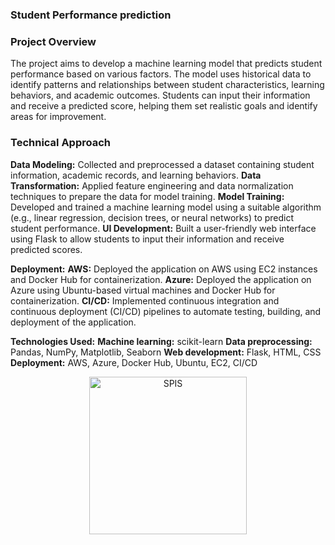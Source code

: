 ### Student Performance prediction

### Project Overview 
The project aims to develop a machine learning model that predicts student performance based on various factors. The model uses historical data to identify patterns and relationships between student characteristics, learning behaviors, and academic outcomes. Students can input their information and receive a predicted score, helping them set realistic goals and identify areas for improvement.

### Technical Approach 
 **Data Modeling:**  Collected and preprocessed a dataset containing student information, academic records, and learning behaviors.
 **Data Transformation:** Applied feature engineering and data normalization techniques to prepare the data for model training.
 **Model Training:** Developed and trained a machine learning model using a suitable algorithm (e.g., linear regression, decision trees, or neural networks) to predict student performance.
 **UI Development:** Built a user-friendly web interface using Flask to allow students to input their information and receive predicted scores.

 **Deployment:**
 **AWS:** Deployed the application on AWS using EC2 instances and Docker Hub for containerization.
 **Azure:** Deployed the application on Azure using Ubuntu-based virtual machines and Docker Hub for containerization.
**CI/CD:** Implemented continuous integration and continuous deployment (CI/CD) pipelines to automate testing, building, and deployment of the application.


 **Technologies Used:**
 **Machine learning:** scikit-learn
 **Data preprocessing:** Pandas, NumPy, Matplotlib, Seaborn
 **Web development:** Flask, HTML, CSS
 **Deployment:** AWS, Azure, Docker Hub, Ubuntu, EC2, CI/CD


<p align="center">
  <img width="252" alt="SPIS" src="https://github.com/user-attachments/assets/94e945e3-7ca0-4a37-a06a-b4e63da16fcb">
</p>

